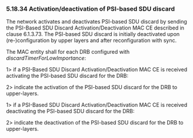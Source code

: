 ### 5.18.34 Activation/deactivation of PSI-based SDU discard

The network activates and deactivates PSI-based SDU discard by sending
the PSI-Based SDU Discard Activation/Deactivation MAC CE described in
clause 6.1.3.73. The PSI-based SDU discard is initially deactivated upon
(re-)configuration by upper layers and after reconfiguration with sync.

The MAC entity shall for each DRB configured with
*discardTimerForLowImportance*:

1\> if a PSI-Based SDU Discard Activation/Deactivation MAC CE is
received activating the PSI-based SDU discard for the DRB:

2\> indicate the activation of the PSI-based SDU discard for the DRB to
upper-layers.

1\> if a PSI-Based SDU Discard Activation/Deactivation MAC CE is
received deactivating the PSI-based SDU discard for the DRB:

2\> indicate the deactivation of the PSI-based SDU discard for the DRB
to upper-layers.
